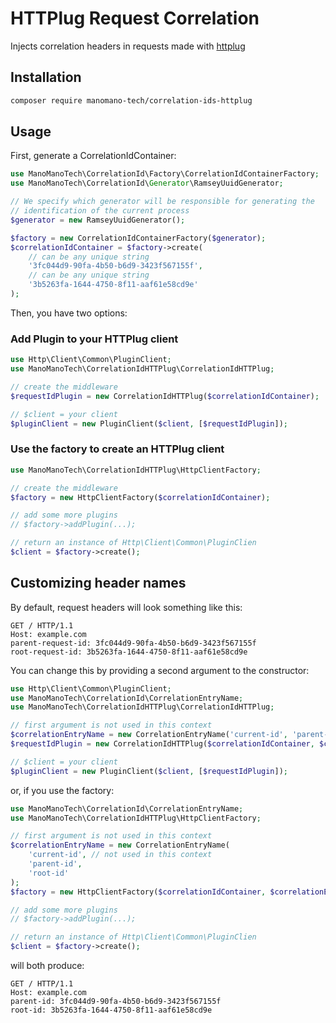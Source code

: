 HTTPlug Request Correlation
===========================

Injects correlation headers in requests made with [httplug]

[httplug]: http://docs.php-http.org/en/latest/index.html

Installation
------------

```bash
composer require manomano-tech/correlation-ids-httplug
```

Usage
-----

First, generate a CorrelationIdContainer:

```php
use ManoManoTech\CorrelationId\Factory\CorrelationIdContainerFactory;
use ManoManoTech\CorrelationId\Generator\RamseyUuidGenerator;

// We specify which generator will be responsible for generating the
// identification of the current process
$generator = new RamseyUuidGenerator();

$factory = new CorrelationIdContainerFactory($generator);
$correlationIdContainer = $factory->create(
    // can be any unique string
    '3fc044d9-90fa-4b50-b6d9-3423f567155f',
    // can be any unique string
    '3b5263fa-1644-4750-8f11-aaf61e58cd9e'
);
```

Then, you have two options:

### Add Plugin to your HTTPlug client

```php
use Http\Client\Common\PluginClient;
use ManoManoTech\CorrelationIdHTTPlug\CorrelationIdHTTPlug;

// create the middleware
$requestIdPlugin = new CorrelationIdHTTPlug($correlationIdContainer);

// $client = your client
$pluginClient = new PluginClient($client, [$requestIdPlugin]);
```

### Use the factory to create an HTTPlug client

```php
use ManoManoTech\CorrelationIdHTTPlug\HttpClientFactory;

// create the middleware
$factory = new HttpClientFactory($correlationIdContainer);

// add some more plugins
// $factory->addPlugin(...);

// return an instance of Http\Client\Common\PluginClien
$client = $factory->create();
```

Customizing header names
------------------------

By default, request headers will look something like this:

```http
GET / HTTP/1.1
Host: example.com
parent-request-id: 3fc044d9-90fa-4b50-b6d9-3423f567155f
root-request-id: 3b5263fa-1644-4750-8f11-aaf61e58cd9e
```

You can change this by providing a second argument to the constructor:

```php
use Http\Client\Common\PluginClient;
use ManoManoTech\CorrelationId\CorrelationEntryName;
use ManoManoTech\CorrelationIdHTTPlug\CorrelationIdHTTPlug;

// first argument is not used in this context
$correlationEntryName = new CorrelationEntryName('current-id', 'parent-id', 'root-id');
$requestIdPlugin = new CorrelationIdHTTPlug($correlationIdContainer, $correlationEntryName);

// $client = your client
$pluginClient = new PluginClient($client, [$requestIdPlugin]);
```

or, if you use the factory:

```php
use ManoManoTech\CorrelationId\CorrelationEntryName;
use ManoManoTech\CorrelationIdHTTPlug\HttpClientFactory;

// first argument is not used in this context
$correlationEntryName = new CorrelationEntryName(
    'current-id', // not used in this context
    'parent-id',
    'root-id'
);
$factory = new HttpClientFactory($correlationIdContainer, $correlationEntryName);

// add some more plugins
// $factory->addPlugin(...);

// return an instance of Http\Client\Common\PluginClien
$client = $factory->create();
```

will both produce:

```http
GET / HTTP/1.1
Host: example.com
parent-id: 3fc044d9-90fa-4b50-b6d9-3423f567155f
root-id: 3b5263fa-1644-4750-8f11-aaf61e58cd9e
```
